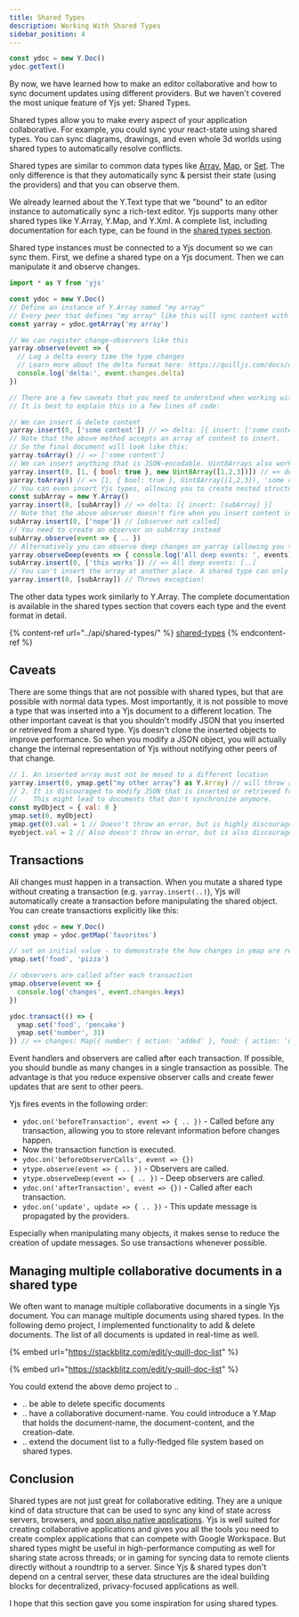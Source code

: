 ```yaml
---
title: Shared Types
description: Working With Shared Types
sidebar_position: 4
---
```


```javascript live
const ydoc = new Y.Doc()
ydoc.getText()
```

By now, we have learned how to make an editor collaborative and how to sync
document updates using different providers. But we haven't covered the most
unique feature of Yjs yet: Shared Types.

Shared types allow you to make every aspect of your application collaborative.
For example, you could sync your react-state using shared types. You can sync
diagrams, drawings, and even whole 3d worlds using shared types to automatically
resolve conflicts.

Shared types are similar to common data types like
[Array](https://developer.mozilla.org/en-US/docs/Web/JavaScript/Reference/Global\_Objects/Array),
[Map](https://developer.mozilla.org/en-US/docs/Web/JavaScript/Reference/Global\_Objects/Map),
or
[Set](https://developer.mozilla.org/en-US/docs/Web/JavaScript/Reference/Global\_Objects/Set).
The only difference is that they automatically sync & persist their state (using
the providers) and that you can observe them.

We already learned about the Y.Text type that we "bound" to an editor instance
to automatically sync a rich-text editor. Yjs supports many other shared types
like Y.Array, Y.Map, and Y.Xml. A complete list, including documentation for
each type, can be found in the [shared types section](../api/shared-types/).

Shared type instances must be connected to a Yjs document so we can sync them.
First, we define a shared type on a Yjs document. Then we can manipulate it and
observe changes.

```javascript
import * as Y from 'yjs'

const ydoc = new Y.Doc()
// Define an instance of Y.Array named "my array"
// Every peer that defines "my array" like this will sync content with this peer.
const yarray = ydoc.getArray('my array')

// We can register change-observers like this
yarray.observe(event => {
  // Log a delta every time the type changes
  // Learn more about the delta format here: https://quilljs.com/docs/delta/
  console.log('delta:', event.changes.delta)
})

// There are a few caveats that you need to understand when working with shared types
// It is best to explain this in a few lines of code:

// We can insert & delete content
yarray.insert(0, ['some content']) // => delta: [{ insert: ['some content'] }]
// Note that the above method accepts an array of content to insert. 
// So the final document will look like this:
yarray.toArray() // => ['some content']
// We can insert anything that is JSON-encodable. Uint8Arrays also work.
yarray.insert(0, [1, { bool: true }, new Uint8Array([1,2,3])]) // => delta: [{ insert: [1, { bool: true }, Uint8Array([1,2,3])] }]
yarray.toArray() // => [1, { bool: true }, Uint8Array([1,2,3]), 'some content']
// You can even insert Yjs types, allowing you to create nested structures
const subArray = new Y.Array()
yarray.insert(0, [subArray]) // => delta: [{ insert: [subArray] }]
// Note that the above observer doesn't fire when you insert content into subArray
subArray.insert(0, ['nope']) // [observer not called]
// You need to create an observer on subArray instead
subArray.observe(event => { .. })
// Alternatively you can observe deep changes on yarray (allowing you to observe child-events as well)
yarray.observeDeep(events => { console.log('All deep events: ', events) })
subArray.insert(0, ['this works']) // => All deep events: [..]
// You can't insert the array at another place. A shared type can only exist in one place.
yarray.insert(0, [subArray]) // Throws exception!
```

The other data types work similarly to Y.Array. The complete documentation is
available in the shared types section that covers each type and the event format
in detail.

{% content-ref url="../api/shared-types/" %}
[shared-types](../api/shared-types/)
{% endcontent-ref %}

## Caveats

There are some things that are not possible with shared types, but that are
possible with normal data types. Most importantly, it is not possible to move a
type that was inserted into a Yjs document to a different location. The other
important caveat is that you shouldn't modify JSON that you inserted or
retrieved from a shared type. Yjs doesn't clone the inserted objects to improve
performance. So when you modify a JSON object, you will actually change the
internal representation of Yjs without notifying other peers of that change.

```javascript
// 1. An inserted array must not be moved to a different location
yarray.insert(0, ymap.get("my other array") as Y.Array) // will throw an error
// 2. It is discouraged to modify JSON that is inserted or retrieved from a Yjs type
//    This might lead to documents that don't synchronize anymore.
const myObject = { val: 0 }
ymap.set(0, myObject)
ymap.get(0).val = 1 // Doesn't throw an error, but is highly discouraged
myobject.val = 2 // Also doesn't throw an error, but is also discouraged.
```

## Transactions

All changes must happen in a transaction. When you mutate a shared type without
creating a transaction (e.g. `yarray.insert(..)`), Yjs will automatically create
a transaction before manipulating the shared object. You can create transactions
explicitly like this:

```javascript
const ydoc = new Y.Doc()
const ymap = ydoc.getMap('favorites')

// set an initial value - to demonstrate the how changes in ymap are represented
ymap.set('food', 'pizza')

// observers are called after each transaction
ymap.observe(event => {
  console.log('changes', event.changes.keys)
})

ydoc.transact(() => {
  ymap.set('food', 'pencake')
  ymap.set('number', 31)
}) // => changes: Map({ number: { action: 'added' }, food: { action: 'updated', oldValue: 'pizza' } })
```

Event handlers and observers are called after each transaction. If possible, you
should bundle as many changes in a single transaction as possible. The advantage
is that you reduce expensive observer calls and create fewer updates that are
sent to other peers.

Yjs fires events in the following order:

* `ydoc.on('beforeTransaction', event => { .. })` -  Called before any
  transaction, allowing you to store relevant information before changes happen.
* Now the transaction function is executed.
* `ydoc.on('beforeObserverCalls', event => {})`
* `ytype.observe(event => { .. })` - Observers are called.
* `ytype.observeDeep(event => { .. })` -  Deep observers are called.&#x20;
* `ydoc.on('afterTransaction', event => {})` - Called after each transaction.
* `ydoc.on('update', update => { .. })` - This update message is propagated by the providers.

Especially when manipulating many objects, it makes sense to reduce the creation
of update messages. So use transactions whenever possible.

## Managing multiple collaborative documents in a shared type

We often want to manage multiple collaborative documents in a single Yjs
document. You can manage multiple documents using shared types. In the following
demo project, I implemented functionality to add & delete documents. The list of
all documents is updated in real-time as well.

{% embed url="https://stackblitz.com/edit/y-quill-doc-list" %}

{% embed url="https://stackblitz.com/edit/y-quill-doc-list" %}

You could extend the above demo project to ..

* .. be able to delete specific documents
* .. have a collaborative document-name. You could introduce a Y.Map that holds
  the document-name, the document-content, and the creation-date.
* .. extend the document list to a fully-fledged file system based on shared
  types.

<!-- @TODO: add a collaborative drawing demo here -->

## Conclusion

Shared types are not just great for collaborative editing. They are a unique
kind of data structure that can be used to sync any kind of state across
servers, browsers, and [soon also native
applications](https://github.com/yjs/yrs). Yjs is well suited for creating
collaborative applications and gives you all the tools you need to create
complex applications that can compete with Google Workspace. But shared types
might be useful in high-performance computing as well for sharing state across
threads; or in gaming for syncing data to remote clients directly without a
roundtrip to a server. Since Yjs & shared types don't depend on a central
server, these data structures are the ideal building blocks for decentralized,
privacy-focused applications as well.

I hope that this section gave you some inspiration for using shared types.
